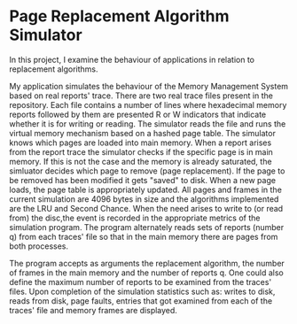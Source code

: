 # Page Replacement Algorithm Simulator

In this project, I  examine the behaviour of applications in relation to
replacement algorithms. 

My application simulates the behaviour of the
Memory Management System based on real reports' trace. There are two real trace 
files present in the repository. Each file contains a number of lines
where hexadecimal memory reports followed by them are presented
R or W indicators that indicate whether it is for writing or reading. The
simulator reads the file and runs the virtual memory mechanism
based on a hashed page table. The simulator knows which pages are 
loaded into main memory. When a report arises from the report trace
the simulator checks if the specific page is in main memory. 
If this is not the case and the memory is already saturated, the simluator
decides which page to remove (page replacement). 
If the page to be removed has been modified it gets "saved" to disk. 
When a new page loads, the page table is appropriately updated.
All pages and frames in the current simulation are 4096 bytes in size 
and the algorithms implemented are the LRU and Second Chance.
When the need arises to write to (or read from) the disc,the event 
is recorded in the appropriate metrics of the simulation program. The
program alternately reads sets of reports (number q) from each traces' file
so that in the main memory there are pages from both processes.

The program accepts as arguments the replacement algorithm, 
the number of frames in the main memory and 
the number of reports q. 
One could also define the maximum number of reports to be examined from
the traces' files. 
Upon completion of the simulation statistics such as: 
writes to disk, reads from disk, page faults, entries that got examined from each of the traces' file and memory frames 
are displayed.
